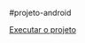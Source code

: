 #projeto-android

<a href= "https://lincoln-g20.github.io/projeto-android/index.html">Executar o projeto</a>